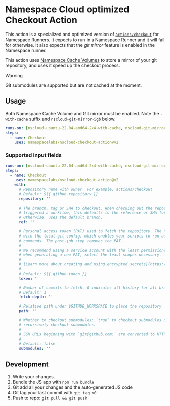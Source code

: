 # Namespace Cloud optimized Checkout Action

This action is a specialized and optimized version of [`actions/checkout`](https://github.com/actions/checkout) for Namespace Runners.
It expects to run in a Namespace Runner and it will fail for otherwise. It also expects that the _git mirror_ feature is enabled in 
the Namespace runner. 

This action uses [Namespace Cache Volumes](https://namespace.so/docs/concepts/storage) to store a mirror of your git repository, and uses it speed up the checkout process.

> [!WARNING]  
> Git submodules are supported but are not cached at the moment.

## Usage

Both Namespace Cache Volume and Git mirror must be enabled. Note the `-with-cache` suffix and `nscloud-git-mirror-5gb` below.

```yaml
runs-on: [nscloud-ubuntu-22.04-amd64-2x4-with-cache, nscloud-git-mirror-5gb]
steps:
  - name: Checkout
    uses: namespacelabs/nscloud-checkout-action@v2
```

### Supported input fields

```yaml
runs-on: [nscloud-ubuntu-22.04-amd64-2x4-with-cache, nscloud-git-mirror-5gb]
steps:
  - name: Checkout
    uses: namespacelabs/nscloud-checkout-action@v2
    with:
      # Repository name with owner. For example, actions/checkout
      # Default: ${{ github.repository }}
      repository: ''

      # The branch, tag or SHA to checkout. When checking out the repository that
      # triggered a workflow, this defaults to the reference or SHA for that event.
      # Otherwise, uses the default branch.
      ref: ''

      # Personal access token (PAT) used to fetch the repository. The PAT is configured
      # with the local git config, which enables your scripts to run authenticated git
      # commands. The post-job step removes the PAT.
      #
      # We recommend using a service account with the least permissions necessary. Also
      # when generating a new PAT, select the least scopes necessary.
      #
      # [Learn more about creating and using encrypted secrets](https://help.github.com/en/actions/automating-your-workflow-with-github-actions/creating-and-using-encrypted-secrets)
      #
      # Default: ${{ github.token }}
      token: ''

      # Number of commits to fetch. 0 indicates all history for all branches and tags.
      # Default: 1
      fetch-depth: ''

      # Relative path under $GITHUB_WORKSPACE to place the repository
      path: ''

      # Whether to checkout submodules: `true` to checkout submodules or `recursive` to
      # recursively checkout submodules.
      #
      # SSH URLs beginning with `git@github.com:` are converted to HTTPS.
      #
      # Default: false
      submodules: ''
```

## Development

1. Write your changes.
2. Bundle the JS app with `npm run bundle`
3. Git add all your changes and the auto-generated JS code
4. Git tag your last commit with `git tag v0`
5. Push to repo: `git pull && git push`
